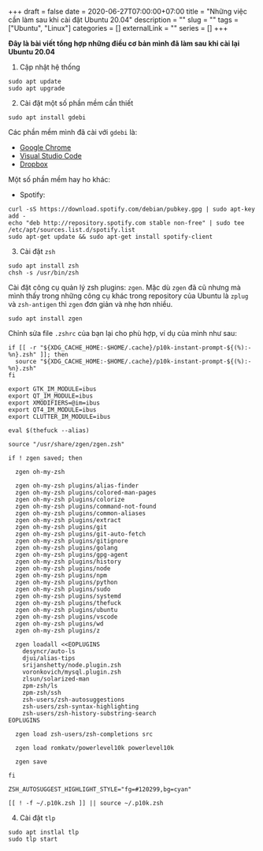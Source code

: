 +++ 
draft = false
date = 2020-06-27T07:00:00+07:00
title = "Những việc cần làm sau khi cài đặt Ubuntu 20.04"
description = ""
slug = "" 
tags = ["Ubuntu", "Linux"]
categories = []
externalLink = ""
series = []
+++

**Đây là bài viết tổng hợp những điều cơ bản mình đã làm sau khi cài lại Ubuntu 20.04**

1. Cập nhật hệ thống

```shell
sudo apt update
sudo apt upgrade
```

2. Cài đặt một số phần mềm cần thiết

```shell
sudo apt install gdebi
```

Các phần mềm mình đã cài với `gdebi` là:
  - [Google Chrome](https://www.google.com/chrome/)
  - [Visual Studio Code](https://code.visualstudio.com/)
  - [Dropbox](https://www.dropbox.com/install)

Một số phần mềm hay ho khác:

  - Spotify:
  ```shell
  curl -sS https://download.spotify.com/debian/pubkey.gpg | sudo apt-key add -
  echo "deb http://repository.spotify.com stable non-free" | sudo tee /etc/apt/sources.list.d/spotify.list
  sudo apt-get update && sudo apt-get install spotify-client
  ```

3. Cài đặt `zsh`

```shell
sudo apt install zsh
chsh -s /usr/bin/zsh
```

Cài đặt công cụ quản lý zsh plugins: `zgen`. Mặc dù `zgen` đã cũ nhưng mà mình thấy trong những công cụ khác trong repository của Ubuntu là `zplug` và `zsh-antigen` thì `zgen` đơn giản và nhẹ hơn nhiều.

```shell
sudo apt install zgen
```

Chỉnh sửa file `.zshrc` của bạn lại cho phù hợp, ví dụ của mình như sau:

```shell
if [[ -r "${XDG_CACHE_HOME:-$HOME/.cache}/p10k-instant-prompt-${(%):-%n}.zsh" ]]; then
  source "${XDG_CACHE_HOME:-$HOME/.cache}/p10k-instant-prompt-${(%):-%n}.zsh"
fi

export GTK_IM_MODULE=ibus
export QT_IM_MODULE=ibus
export XMODIFIERS=@im=ibus
export QT4_IM_MODULE=ibus
export CLUTTER_IM_MODULE=ibus

eval $(thefuck --alias)

source "/usr/share/zgen/zgen.zsh"

if ! zgen saved; then

  zgen oh-my-zsh

  zgen oh-my-zsh plugins/alias-finder
  zgen oh-my-zsh plugins/colored-man-pages
  zgen oh-my-zsh plugins/colorize
  zgen oh-my-zsh plugins/command-not-found
  zgen oh-my-zsh plugins/common-aliases
  zgen oh-my-zsh plugins/extract
  zgen oh-my-zsh plugins/git
  zgen oh-my-zsh plugins/git-auto-fetch
  zgen oh-my-zsh plugins/gitignore
  zgen oh-my-zsh plugins/golang
  zgen oh-my-zsh plugins/gpg-agent
  zgen oh-my-zsh plugins/history
  zgen oh-my-zsh plugins/node
  zgen oh-my-zsh plugins/npm
  zgen oh-my-zsh plugins/python
  zgen oh-my-zsh plugins/sudo
  zgen oh-my-zsh plugins/systemd
  zgen oh-my-zsh plugins/thefuck
  zgen oh-my-zsh plugins/ubuntu
  zgen oh-my-zsh plugins/vscode
  zgen oh-my-zsh plugins/wd
  zgen oh-my-zsh plugins/z

  zgen loadall <<EOPLUGINS
    desyncr/auto-ls
    djui/alias-tips
    srijanshetty/node.plugin.zsh
    voronkovich/mysql.plugin.zsh
    zlsun/solarized-man
    zpm-zsh/ls
    zpm-zsh/ssh
    zsh-users/zsh-autosuggestions
    zsh-users/zsh-syntax-highlighting
    zsh-users/zsh-history-substring-search
EOPLUGINS

  zgen load zsh-users/zsh-completions src

  zgen load romkatv/powerlevel10k powerlevel10k

  zgen save

fi

ZSH_AUTOSUGGEST_HIGHLIGHT_STYLE="fg=#120299,bg=cyan"

[[ ! -f ~/.p10k.zsh ]] || source ~/.p10k.zsh
```

4. Cài đặt `tlp`

```shell
sudo apt instlal tlp
sudo tlp start
```
